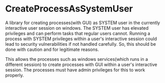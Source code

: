 # CreateProcessAsSystemUser
A library for creating processes(with GUI) as SYSTEM user in the currently interactive user session on windows. The SYSTEM user has elevated privileges and can perform tasks that regular users cannot. Running a process with SYSTEM privileges within a user's interactive session could lead to security vulnerabilities if not handled carefully. So, this should be done with caution and for legitimate reasons. 

This allows the processes such as windows services(which runs in a different session) to create processes with GUI within a user's interactive session. The processes must have admin privileges for this to work properly.
